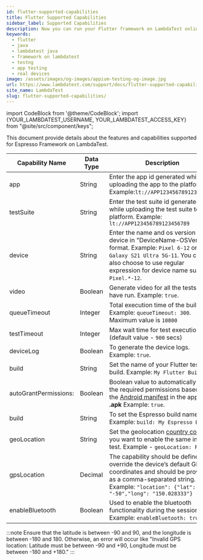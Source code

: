 ```yaml
---
id: flutter-supported-capabilities
title: Flutter Supported Capabilities
sidebar_label: Supported Capabilities
description: Now you can run your Flutter framework on LambdaTest online grid of 3000+ real desktop browsers and real operating systems with its supported capabilities.
keywords:
  - flutter
  - java
  - lambdatest java
  - framework on lambdatest
  - testng
  - app testing
  - real devices
image: /assets/images/og-images/appium-testing-og-image.jpg
url: https://www.lambdatest.com/support/docs/flutter-supported-capabilities/
site_name: LambdaTest
slug: flutter-supported-capabilities/
---
```


import CodeBlock from '@theme/CodeBlock';
import {YOUR_LAMBDATEST_USERNAME, YOUR_LAMBDATEST_ACCESS_KEY} from "@site/src/component/keys";

<script type="application/ld+json"
      dangerouslySetInnerHTML={{ __html: JSON.stringify({
       "@context": "https://schema.org",
        "@type": "BreadcrumbList",
        "itemListElement": [{
          "@type": "ListItem",
          "position": 1,
          "name": "Home",
          "item": "https://www.lambdatest.com"
        },{
          "@type": "ListItem",
          "position": 2,
          "name": "Support",
          "item": "https://www.lambdatest.com/support/docs/"
        },{
          "@type": "ListItem",
          "position": 3,
          "name": "Espresso Supported Capabilities",
          "item": "https://www.lambdatest.com/support/docs/flutter-supported-capabilities/"
        }]
      })
    }}
></script>

This document provide details about the features and capabilities supported for Espresso Framework on LambdaTest.

| Capability Name | Data Type | Description |
|------|-----------|-------------|
| app | String | Enter the app id generated while uploading the app to the platform. Example:`lt://APP123456789123456789` |
| testSuite | String | Enter the test suite id generated while uploading the test suite to the platform. Example: `lt://APP123456789123456789` |
| device | String | Enter the name and os version of the device in "DeviceName-OSVersion" format. Example: `Pixel 6-12` or `Galaxy S21 Ultra 5G-11`. You can also choose to use regular expression for device name such as `Pixel.*-12`. |
| video | Boolean | Generate video for all the tests that have run. Example: `true`. |
| queueTimeout | Integer | Total execution time of the build. Example: `queueTimeout: 300`. Maximum value is `10800`|
| testTimeout | Integer | Max wait time for test execution (default value - `900` secs) |
| deviceLog | Boolean | To generate the device logs. Example: `true`.  |
| build | String | Set the name of your Flutter test build. Example: `My Flutter Build`. |
| autoGrantPermissions: | Boolean | Boolean value to automatically grant the required permissions based on the [Android manifest](https://developer.android.com/guide/topics/manifest/manifest-intro) in the app’s **.apk** Example: `true`. |
| build | String | To set the Espresso build name. Example: `build: My Espresso Build`. |
| geoLocation | String | Set the geolocation [country code](/support/docs/appium-ip-geolocation/#supported-ip-geolocations) if you want to enable the same in your test. Example - `geoLocation: FR`|
| gpsLocation | Decimal | The capability should be defined to override the device’s default GPS coordinates and should be provided as a comma-separated string. Example: `"location": {"lat": "-50","long": "150.028333"}`|
| enableBluetooth | Boolean | Used to enable the bluetooth functionality during the session. Example: `enableBluetooth: true`|


:::note
Ensure that the latitude is between -90 and 90, and the longitude is between -180 and 180. Otherwise, an error will occur like "Invalid GPS location: Latitude must be between -90 and +90, Longitude must be between -180 and +180."
:::
